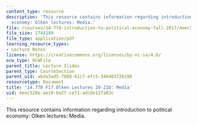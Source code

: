 ```yaml
---
content_type: resource
description: 'This resource contains information regarding introduction to political
  economy: Olken lectures: Media.'
file: /courses/14-770-introduction-to-political-economy-fall-2017/4eec528eae10be2fce71adcde12fa03c_MIT14_770F17_lec20_21b.pdf
file_size: 1744149
file_type: application/pdf
learning_resource_types:
- Lecture Notes
license: https://creativecommons.org/licenses/by-nc-sa/4.0/
ocw_type: OCWFile
parent_title: Lecture Slides
parent_type: CourseSection
parent_uid: a6da3ad5-7888-61c7-efc5-346483726198
resourcetype: Document
title: '14.770 F17 Olken Lectures 20-21b: Media'
uid: 4eec528e-ae10-be2f-ce71-adcde12fa03c
---
```

This resource contains information regarding introduction to political economy: Olken lectures: Media.